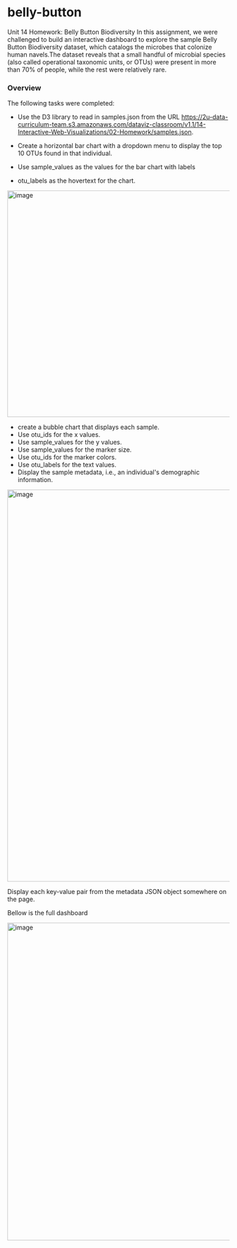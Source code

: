 # belly-button
Unit 14 Homework: Belly Button Biodiversity
In this assignment, we were challenged to build an interactive dashboard to explore the sample Belly Button Biodiversity dataset, 
which catalogs the microbes that colonize human navels.The dataset reveals that a small handful of microbial 
species (also called operational taxonomic units, or OTUs) were present in more than 70% of people, while the rest were relatively rare.

### Overview
The following tasks were completed:

* Use the D3 library to read in samples.json from the URL https://2u-data-curriculum-team.s3.amazonaws.com/dataviz-classroom/v1.1/14-Interactive-Web-Visualizations/02-Homework/samples.json.
* Create a horizontal bar chart with a dropdown menu to display the top 10 OTUs found in that individual.

* Use sample_values as the values for the bar chart with labels
* otu_labels as the hovertext for the chart.

<img width="512" alt="image" src="https://user-images.githubusercontent.com/75756974/196347714-b7579cab-54b5-4d16-83a9-84bb3d3375a5.png">



* create a bubble chart that displays each sample.
* Use otu_ids for the x values.
* Use sample_values for the y values.
* Use sample_values for the marker size.
* Use otu_ids for the marker colors.
* Use otu_labels for the text values.
* Display the sample metadata, i.e., an individual's demographic information.

<img width="886" alt="image" src="https://user-images.githubusercontent.com/75756974/196347887-b6abaa90-56ab-472a-b3cd-32af4a1b491d.png">

Display each key-value pair from the metadata JSON object somewhere on the page. 

Bellow is the full dashboard 

<img width="718" alt="image" src="https://user-images.githubusercontent.com/75756974/196569204-a1b57de2-c30a-4d53-9223-15f895fdfc3a.png">





